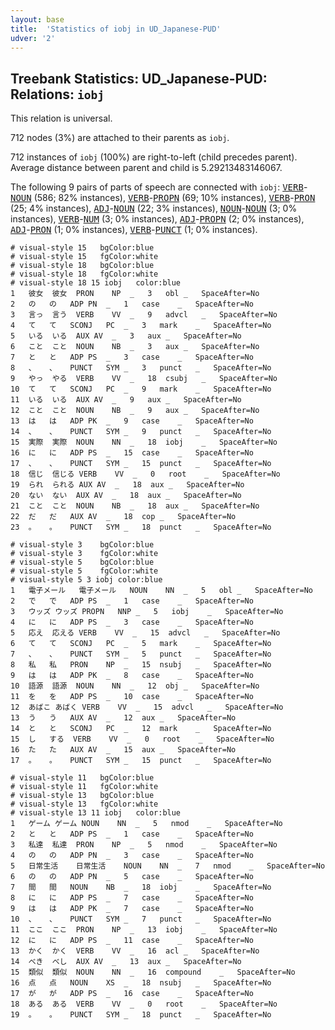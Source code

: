 ```yaml
---
layout: base
title:  'Statistics of iobj in UD_Japanese-PUD'
udver: '2'
---
```


## Treebank Statistics: UD_Japanese-PUD: Relations: `iobj`

This relation is universal.

712 nodes (3%) are attached to their parents as `iobj`.

712 instances of `iobj` (100%) are right-to-left (child precedes parent).
Average distance between parent and child is 5.29213483146067.

The following 9 pairs of parts of speech are connected with `iobj`: <tt><a href="ja_pud-pos-VERB.html">VERB</a></tt>-<tt><a href="ja_pud-pos-NOUN.html">NOUN</a></tt> (586; 82% instances), <tt><a href="ja_pud-pos-VERB.html">VERB</a></tt>-<tt><a href="ja_pud-pos-PROPN.html">PROPN</a></tt> (69; 10% instances), <tt><a href="ja_pud-pos-VERB.html">VERB</a></tt>-<tt><a href="ja_pud-pos-PRON.html">PRON</a></tt> (25; 4% instances), <tt><a href="ja_pud-pos-ADJ.html">ADJ</a></tt>-<tt><a href="ja_pud-pos-NOUN.html">NOUN</a></tt> (22; 3% instances), <tt><a href="ja_pud-pos-NOUN.html">NOUN</a></tt>-<tt><a href="ja_pud-pos-NOUN.html">NOUN</a></tt> (3; 0% instances), <tt><a href="ja_pud-pos-VERB.html">VERB</a></tt>-<tt><a href="ja_pud-pos-NUM.html">NUM</a></tt> (3; 0% instances), <tt><a href="ja_pud-pos-ADJ.html">ADJ</a></tt>-<tt><a href="ja_pud-pos-PROPN.html">PROPN</a></tt> (2; 0% instances), <tt><a href="ja_pud-pos-ADJ.html">ADJ</a></tt>-<tt><a href="ja_pud-pos-PRON.html">PRON</a></tt> (1; 0% instances), <tt><a href="ja_pud-pos-VERB.html">VERB</a></tt>-<tt><a href="ja_pud-pos-PUNCT.html">PUNCT</a></tt> (1; 0% instances).


~~~ conllu
# visual-style 15	bgColor:blue
# visual-style 15	fgColor:white
# visual-style 18	bgColor:blue
# visual-style 18	fgColor:white
# visual-style 18 15 iobj	color:blue
1	彼女	彼女	PRON	NP	_	3	obl	_	SpaceAfter=No
2	の	の	ADP	PN	_	1	case	_	SpaceAfter=No
3	言っ	言う	VERB	VV	_	9	advcl	_	SpaceAfter=No
4	て	て	SCONJ	PC	_	3	mark	_	SpaceAfter=No
5	いる	いる	AUX	AV	_	3	aux	_	SpaceAfter=No
6	こと	こと	NOUN	NB	_	3	aux	_	SpaceAfter=No
7	と	と	ADP	PS	_	3	case	_	SpaceAfter=No
8	、	、	PUNCT	SYM	_	3	punct	_	SpaceAfter=No
9	やっ	やる	VERB	VV	_	18	csubj	_	SpaceAfter=No
10	て	て	SCONJ	PC	_	9	mark	_	SpaceAfter=No
11	いる	いる	AUX	AV	_	9	aux	_	SpaceAfter=No
12	こと	こと	NOUN	NB	_	9	aux	_	SpaceAfter=No
13	は	は	ADP	PK	_	9	case	_	SpaceAfter=No
14	、	、	PUNCT	SYM	_	9	punct	_	SpaceAfter=No
15	実際	実際	NOUN	NN	_	18	iobj	_	SpaceAfter=No
16	に	に	ADP	PS	_	15	case	_	SpaceAfter=No
17	、	、	PUNCT	SYM	_	15	punct	_	SpaceAfter=No
18	信じ	信じる	VERB	VV	_	0	root	_	SpaceAfter=No
19	られ	られる	AUX	AV	_	18	aux	_	SpaceAfter=No
20	ない	ない	AUX	AV	_	18	aux	_	SpaceAfter=No
21	こと	こと	NOUN	NB	_	18	aux	_	SpaceAfter=No
22	だ	だ	AUX	AV	_	18	cop	_	SpaceAfter=No
23	。	。	PUNCT	SYM	_	18	punct	_	SpaceAfter=No

~~~


~~~ conllu
# visual-style 3	bgColor:blue
# visual-style 3	fgColor:white
# visual-style 5	bgColor:blue
# visual-style 5	fgColor:white
# visual-style 5 3 iobj	color:blue
1	電子メール	電子メール	NOUN	NN	_	5	obl	_	SpaceAfter=No
2	で	で	ADP	PS	_	1	case	_	SpaceAfter=No
3	ウッズ	ウッズ	PROPN	NNP	_	5	iobj	_	SpaceAfter=No
4	に	に	ADP	PS	_	3	case	_	SpaceAfter=No
5	応え	応える	VERB	VV	_	15	advcl	_	SpaceAfter=No
6	て	て	SCONJ	PC	_	5	mark	_	SpaceAfter=No
7	、	、	PUNCT	SYM	_	5	punct	_	SpaceAfter=No
8	私	私	PRON	NP	_	15	nsubj	_	SpaceAfter=No
9	は	は	ADP	PK	_	8	case	_	SpaceAfter=No
10	語源	語源	NOUN	NN	_	12	obj	_	SpaceAfter=No
11	を	を	ADP	PS	_	10	case	_	SpaceAfter=No
12	あばこ	あばく	VERB	VV	_	15	advcl	_	SpaceAfter=No
13	う	う	AUX	AV	_	12	aux	_	SpaceAfter=No
14	と	と	SCONJ	PC	_	12	mark	_	SpaceAfter=No
15	し	する	VERB	VV	_	0	root	_	SpaceAfter=No
16	た	た	AUX	AV	_	15	aux	_	SpaceAfter=No
17	。	。	PUNCT	SYM	_	15	punct	_	SpaceAfter=No

~~~


~~~ conllu
# visual-style 11	bgColor:blue
# visual-style 11	fgColor:white
# visual-style 13	bgColor:blue
# visual-style 13	fgColor:white
# visual-style 13 11 iobj	color:blue
1	ゲーム	ゲーム	NOUN	NN	_	5	nmod	_	SpaceAfter=No
2	と	と	ADP	PS	_	1	case	_	SpaceAfter=No
3	私達	私達	PRON	NP	_	5	nmod	_	SpaceAfter=No
4	の	の	ADP	PN	_	3	case	_	SpaceAfter=No
5	日常生活	日常生活	NOUN	NN	_	7	nmod	_	SpaceAfter=No
6	の	の	ADP	PN	_	5	case	_	SpaceAfter=No
7	間	間	NOUN	NB	_	18	iobj	_	SpaceAfter=No
8	に	に	ADP	PS	_	7	case	_	SpaceAfter=No
9	は	は	ADP	PK	_	7	case	_	SpaceAfter=No
10	、	、	PUNCT	SYM	_	7	punct	_	SpaceAfter=No
11	ここ	ここ	PRON	NP	_	13	iobj	_	SpaceAfter=No
12	に	に	ADP	PS	_	11	case	_	SpaceAfter=No
13	かく	かく	VERB	VV	_	16	acl	_	SpaceAfter=No
14	べき	べし	AUX	AV	_	13	aux	_	SpaceAfter=No
15	類似	類似	NOUN	NN	_	16	compound	_	SpaceAfter=No
16	点	点	NOUN	XS	_	18	nsubj	_	SpaceAfter=No
17	が	が	ADP	PS	_	16	case	_	SpaceAfter=No
18	ある	ある	VERB	VV	_	0	root	_	SpaceAfter=No
19	。	。	PUNCT	SYM	_	18	punct	_	SpaceAfter=No

~~~



